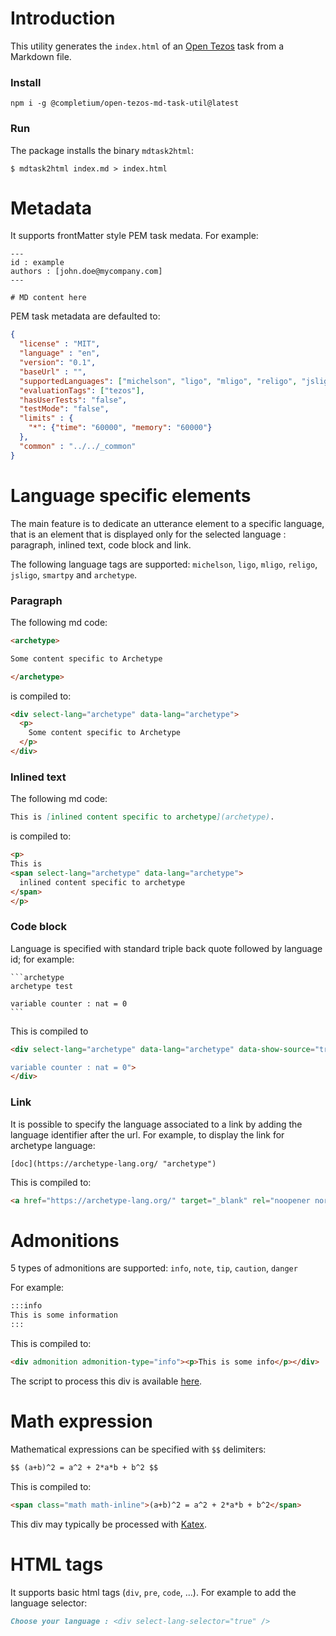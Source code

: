# Introduction

This utility generates the `index.html` of an [Open Tezos](https://opentezos.com/) task from a Markdown file.

### Install

```
npm i -g @completium/open-tezos-md-task-util@latest
```

### Run

The package installs the binary `mdtask2html`:

```
$ mdtask2html index.md > index.html
```

# Metadata

It supports frontMatter style PEM task medata. For example:

```
---
id : example
authors : [john.doe@mycompany.com]
---

# MD content here

```

PEM task metadata are defaulted to:
```json
{
  "license" : "MIT",
  "language" : "en",
  "version": "0.1",
  "baseUrl" : "",
  "supportedLanguages": ["michelson", "ligo", "mligo", "religo", "jsligo", "smartpy", "archetype"],
  "evaluationTags": ["tezos"],
  "hasUserTests": "false",
  "testMode": "false",
  "limits" : {
    "*": {"time": "60000", "memory": "60000"}
  },
  "common" : "../../_common"
}
```

# Language specific elements

The main feature is to dedicate an utterance element to a specific language, that is an element that is displayed only for the selected language : paragraph, inlined text, code block and link.

The following language tags are supported: `michelson`, `ligo`, `mligo`, `religo`, `jsligo`, `smartpy` and `archetype`.

### Paragraph

The following md code:

```md
<archetype>

Some content specific to Archetype

</archetype>
```

is compiled to:

```html
<div select-lang="archetype" data-lang="archetype">
  <p>
    Some content specific to Archetype
  </p>
</div>
```

### Inlined text

The following md code:

```md
This is [inlined content specific to archetype](archetype).
```

is compiled to:

```html
<p>
This is
<span select-lang="archetype" data-lang="archetype">
  inlined content specific to archetype
</span>
</p>
```

### Code block

Language is specified with standard triple back quote followed by language id; for example:

    ```archetype
    archetype test

    variable counter : nat = 0
    ```

This is compiled to

```html
<div select-lang="archetype" data-lang="archetype" data-show-source="true" data-code="archetype test

variable counter : nat = 0">
</div>
```

### Link

It is possible to specify the language associated to a link by adding the language identifier after the url. For example, to display the link for archetype language:

    [doc](https://archetype-lang.org/ "archetype")

This is compiled to:

```html
<a href="https://archetype-lang.org/" target="_blank" rel="noopener noreferrer" select-lang="archetype" data-lang="archetype">doc</a>
```

# Admonitions

5 types of admonitions are supported: `info`, `note`, `tip`, `caution`, `danger`

For example:

```md
:::info
This is some information
:::
```

This is compiled to:
```html
<div admonition admonition-type="info"><p>This is some info</p></div>
```

The script to process this div is available [here](https://github.com/completium/open-tezos-md-task-util/tree/main/_common/modules/admonition).

# Math expression

Mathematical expressions can be specified with `$$` delimiters:

```md
$$ (a+b)^2 = a^2 + 2*a*b + b^2 $$
```

This is compiled to:
```html
<span class="math math-inline">(a+b)^2 = a^2 + 2*a*b + b^2</span>
```

This div may typically be processed with [Katex](https://katex.org/).

# HTML tags

It supports basic html tags (`div`, `pre`, `code`, ...). For example to add the language selector:

```md
Choose your language : <div select-lang-selector="true" />
```


